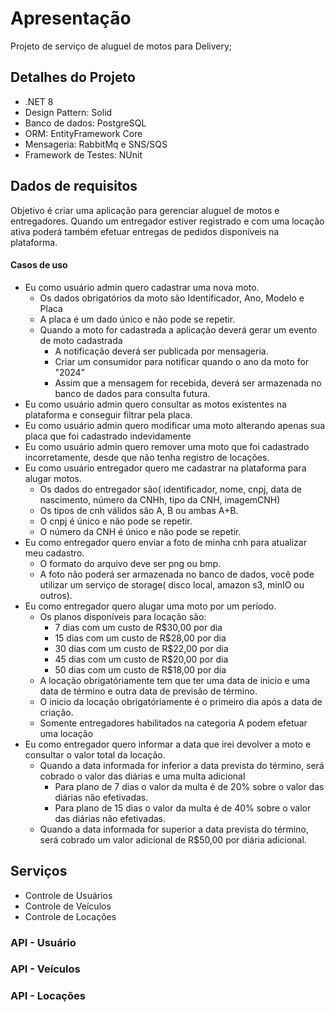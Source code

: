 # Apresentação
Projeto de serviço de aluguel de motos para Delivery;

## Detalhes do Projeto 
- .NET 8
- Design Pattern: Solid
- Banco de dados: PostgreSQL
- ORM: EntityFramework Core
- Mensageria: RabbitMq e SNS/SQS
- Framework de Testes: NUnit


## Dados de requisitos
Objetivo é criar uma aplicação para gerenciar aluguel de motos e entregadores. Quando um entregador estiver registrado e com uma locação ativa poderá também efetuar entregas de pedidos disponíveis na plataforma.

#### Casos de uso
- Eu como usuário admin quero cadastrar uma nova moto.
  - Os dados obrigatórios da moto são Identificador, Ano, Modelo e Placa
  - A placa é um dado único e não pode se repetir.
  - Quando a moto for cadastrada a aplicação deverá gerar um evento de moto cadastrada
    - A notificação deverá ser publicada por mensageria.
    - Criar um consumidor para notificar quando o ano da moto for "2024"
    - Assim que a mensagem for recebida, deverá ser armazenada no banco de dados para consulta futura.
- Eu como usuário admin quero consultar as motos existentes na plataforma e conseguir filtrar pela placa.
- Eu como usuário admin quero modificar uma moto alterando apenas sua placa que foi cadastrado indevidamente
- Eu como usuário admin quero remover uma moto que foi cadastrado incorretamente, desde que não tenha registro de locações.
- Eu como usuário entregador quero me cadastrar na plataforma para alugar motos.
    - Os dados do entregador são( identificador, nome, cnpj, data de nascimento, número da CNHh, tipo da CNH, imagemCNH)
    - Os tipos de cnh válidos são A, B ou ambas A+B.
    - O cnpj é único e não pode se repetir.
    - O número da CNH é único e não pode se repetir.
- Eu como entregador quero enviar a foto de minha cnh para atualizar meu cadastro.
    - O formato do arquivo deve ser png ou bmp.
    - A foto não poderá ser armazenada no banco de dados, você pode utilizar um serviço de storage( disco local, amazon s3, minIO ou outros).
- Eu como entregador quero alugar uma moto por um período.
    - Os planos disponíveis para locação são:
        - 7 dias com um custo de R$30,00 por dia
        - 15 dias com um custo de R$28,00 por dia
        - 30 dias com um custo de R$22,00 por dia
        - 45 dias com um custo de R$20,00 por dia
        - 50 dias com um custo de R$18,00 por dia
    - A locação obrigatóriamente tem que ter uma data de inicio e uma data de término e outra data de previsão de término.
    - O inicio da locação obrigatóriamente é o primeiro dia após a data de criação.
    - Somente entregadores habilitados na categoria A podem efetuar uma locação
- Eu como entregador quero informar a data que irei devolver a moto e consultar o valor total da locação.
    - Quando a data informada for inferior a data prevista do término, será cobrado o valor das diárias e uma multa adicional
        - Para plano de 7 dias o valor da multa é de 20% sobre o valor das diárias não efetivadas.
        - Para plano de 15 dias o valor da multa é de 40% sobre o valor das diárias não efetivadas.
    - Quando a data informada for superior a data prevista do término, será cobrado um valor adicional de R$50,00 por diária adicional.


## Serviços

 - Controle de Usuários
 - Controle de Veículos
 - Controle de Locações

### API - Usuário



### API - Veículos



### API - Locações
    